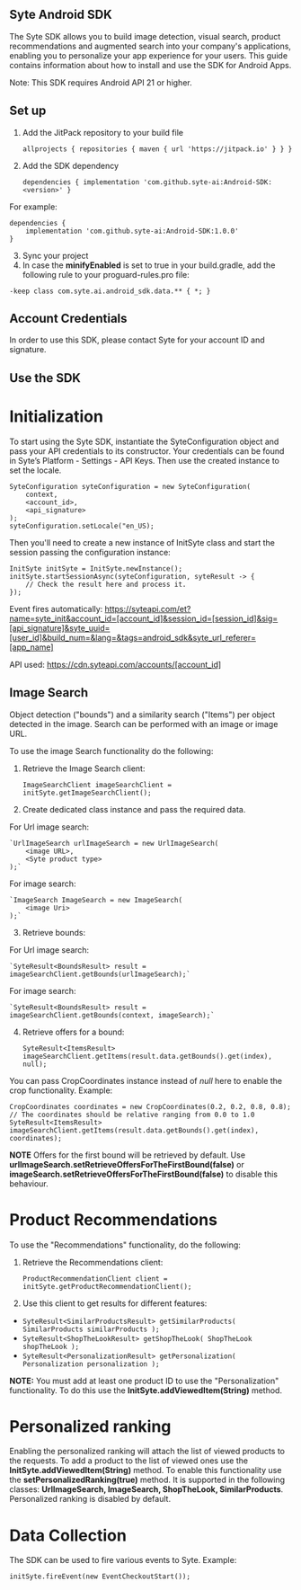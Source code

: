 ## Syte Android SDK

The Syte SDK allows you to build image detection, visual search, product recommendations and augmented search into your company's applications, enabling you to personalize your app experience for your users.
This guide contains information about how to install and use the SDK for Android Apps.

Note: This SDK requires Android API 21 or higher.

## Set up

1. Add the JitPack repository to your build file

	`allprojects {
		repositories {
			maven { url 'https://jitpack.io' }
		}
	}`
	
2. Add the SDK dependency

    `dependencies {
	        implementation 'com.github.syte-ai:Android-SDK:<version>'
	}`
	
For example:

    dependencies {
        implementation 'com.github.syte-ai:Android-SDK:1.0.0'
	}
	
3. Sync your project
4. In case the **minifyEnabled** is set to true in your build.gradle,
add the following rule to your proguard-rules.pro file:

`-keep class com.syte.ai.android_sdk.data.** { *; }`

## Account Credentials

In order to use this SDK, please contact Syte for your account ID and signature.     

## Use the SDK

# Initialization

To start using the Syte SDK, instantiate the SyteConfiguration object and pass your API credentials to its constructor. 
Your credentials can be found in Syte’s Platform - Settings - API Keys.
Then use the created instance to set the locale.

    SyteConfiguration syteConfiguration = new SyteConfiguration(
        context,
        <account_id>,
        <api_signature>
    );
    syteConfiguration.setLocale("en_US);

Then you'll need to create a new instance of InitSyte class and start the session passing the configuration instance:


    InitSyte initSyte = InitSyte.newInstance();
    initSyte.startSessionAsync(syteConfiguration, syteResult -> {
        // Check the result here and process it.
    });

Event fires automatically: https://syteapi.com/et?name=syte_init&account_id=[account_id]&session_id=[session_id]&sig=[api_signature]&syte_uuid=[user_id]&build_num=&lang=&tags=android_sdk&syte_url_referer=[app_name]
 
API used: https://cdn.syteapi.com/accounts/[account_id]

## Image Search

Object detection ("bounds") and a similarity search ("Items") per object detected in the image. 
Search can be performed with an image or image URL.

To use the image Search functionality do the following:

1. Retrieve the Image Search client:

    `ImageSearchClient imageSearchClient = initSyte.getImageSearchClient();`

2. Create dedicated class instance and pass the required data.

For Url image search:

    `UrlImageSearch urlImageSearch = new UrlImageSearch(
        <image URL>,
        <Syte product type>
    );`
    
For image search:
    
    `ImageSearch ImageSearch = new ImageSearch(
        <image Uri>
    );`

3. Retrieve bounds:

For Url image search:

    `SyteResult<BoundsResult> result = imageSearchClient.getBounds(urlImageSearch);`
    
For image search:

    `SyteResult<BoundsResult> result = imageSearchClient.getBounds(context, imageSearch);`

4. Retrieve offers for a bound:

    `SyteResult<ItemsResult> imageSearchClient.getItems(result.data.getBounds().get(index), null);`

You can pass CropCoordinates instance instead of *null* here to enable the crop functionality. Example:

    CropCoordinates coordinates = new CropCoordinates(0.2, 0.2, 0.8, 0.8); // The coordinates should be relative ranging from 0.0 to 1.0
    SyteResult<ItemsResult> imageSearchClient.getItems(result.data.getBounds().get(index), coordinates);

**NOTE**
Offers for the first bound will be retrieved by default.
Use **urlImageSearch.setRetrieveOffersForTheFirstBound(false)**  or **imageSearch.setRetrieveOffersForTheFirstBound(false)** to disable this behaviour.

# Product Recommendations
To use the "Recommendations" functionality, do the following:

1. Retrieve the Recommendations client:

    `ProductRecommendationClient client = initSyte.getProductRecommendationClient();`

2. Use this client to get results for different features:

*   `SyteResult<SimilarProductsResult> getSimilarProducts(
        SimilarProducts similarProducts
    );`
*   `SyteResult<ShopTheLookResult> getShopTheLook(
        ShopTheLook shopTheLook
    );`
*   `SyteResult<PersonalizationResult> getPersonalization(
        Personalization personalization
    );`
    
**NOTE:** You must add at least one product ID to use the "Personalization" functionality. To do this use the **InitSyte.addViewedItem(String)** method.

# Personalized ranking

Enabling the personalized ranking will attach the list of viewed products to the requests. 
To add a product to the list of viewed ones use the **InitSyte.addViewedItem(String)** method.
To enable this functionality use the **setPersonalizedRanking(true)** method. 
It is supported in the following classes: **UrlImageSearch, ImageSearch, ShopTheLook, SimilarProducts**.
Personalized ranking is disabled by default.

# Data Collection

The SDK can be used to fire various events to Syte. Example:

    initSyte.fireEvent(new EventCheckoutStart());
